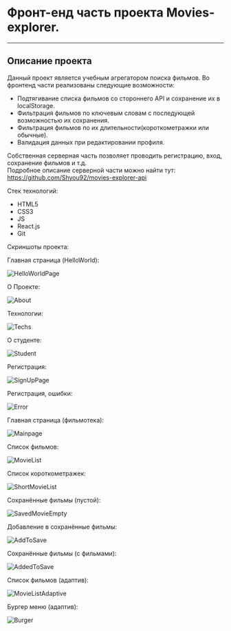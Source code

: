 # Фронт-енд часть проекта Movies-explorer.
----
## Описание проекта  

Данный проект является учебным агрегатором поиска фильмов. Во фронтенд части реализованы следующие возможности:  
* Подтягивание списка фильмов со стороннего API и сохранение их в localStorage.
* Фильтрация фильмов по ключевым словам с последующей возможностью их сохранения.
* Фильтрация фильмов по их длительности(короткометражки или обычные).
* Валидация данных при редактировании профиля.

Собственная серверная часть позволяет проводить регистрацию, вход, сохранение фильмов и т.д.  
Подробное описание серверной части можно найти тут: https://github.com/Shyou92/movies-explorer-api  

Стек технологий:  
* HTML5
* CSS3
* JS
* React.js
* Git

Скриншоты проекта:

Главная страница (HelloWorld):

![HelloWorldPage](HelloWorldPage.png)


О Проекте:

![About](AboutProject.png)


Технологии:

![Techs](Techs.png)


О студенте:

![Student](Student.png)


Регистрация:

![SignUpPage](SignUpPage.png)


Регистрация, ошибки:

![Error](SignUpErrors.png)


Главная страница (фильмотека):

![Mainpage](MainPage.png)


Список фильмов:

![MovieList](MovieList.png)


Список короткометражек:

![ShortMovieList](ShortMovieList.png)

Сохранённые фильмы (пустой):

![SavedMovieEmpty](SavedMovieEmpty.png)


Добавление в сохранённые фильмы:

![AddToSave](AddToSaveMovieList.png)


Сохранённые фильмы (с фильмами):

![AddedToSave](AddedToSavedMovieList.png)


Список фильмов (адаптив):

![MovieListAdaptive](MovieListAdaptive.png)


Бургер меню (адаптив): 

![Burger](BurgerMenuAdaptive.png)
